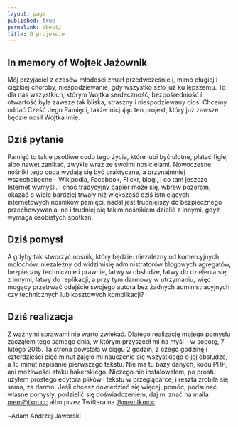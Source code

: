 ```yaml
---
layout: page
published: true
permalink: about/
title: O projekcie
---
```


## In memory of Wojtek Jażownik
Mój przyjaciel z czasów młodości zmarł przedwcześnie i, mimo długiej i ciężkiej choroby, niespodziewanie, gdy wszystko szło już ku lepszemu. To dla nas wszystkich, którym Wojtka serdeczność, bezpośredniość i otwartość była zawsze tak bliska, straszny i niespodziewany cios. Chcemy oddać Cześć Jego Pamięci, także inicjując ten projekt, który już zawsze będzie nosił Wojtka imię.

## Dziś pytanie
Pamięć to takie psotliwe cudo tego życia, które lubi być ulotne, płatać figle, albo nawet zanikać, zwykle wraz ze swoimi nosicielami. Nowoczesne nośniki tego cuda wydają się być praktyczne, a przynajmniej wszechobecne - Wikipedia, Facebook, Flickr, blogi, i co tam jeszcze Internet wymyśli. I choć tradycyjny papier może się, wbrew pozorom, okazać o wiele bardziej trwały niż większość dziś istniejących internetowych nośników pamięci, nadal jest trudniejszy do bezpiecznego przechowywania, no i trudniej się takim nośnikiem dzielić z innymi, gdyż wymaga osobistych spotkań.

## Dziś pomysł
A gdyby tak stworzyć nośnik, który będzie: niezależny od komercyjnych molochów, niezależny od widzimisię administratorów blogowych agregatów, bezpieczny technicznie i prawnie, łatwy w obsłudze, łatwy do dzielenia się z innymi, łatwy do replikacji, a przy tym darmowy w utrzymaniu, więc mogący przetrwać odejście swojego autora bez żadnych administracyjnych czy technicznych lub kosztowych komplikacji?

## Dziś realizacja
Z ważnymi sprawami nie warto zwlekać. Dlatego realizację mojego pomysłu zacząłem tego samego dnia, w którym przyszedł mi na myśl - w sobotę, 7 lutego 2015. Ta strona powstała w ciągu 2 godzin, z czego godzinę i czterdzieści pięć minut zajęło mi nauczenie się wszystkiego o jej obsłudze, a 15 minut napisanie pierwszego tekstu. Nie ma tu bazy danych, kodu PHP, ani możliwości ataku hakerskiego. Niczego nie instalowałem, po prostu użyłem prostego edytora plików i tekstu w przeglądarce, i reszta zrobiła się sama, za darmo. Jeśli chcesz dowiedzieć się więcej, pomóc, podsunąć własne pomysły, podzielić się doświadczeniem, daj mi znać na maila [mem@tkm.cc](mailto:mem@tkm.cc "Szkatułka") albo przez Twittera na [@memtkmcc](https://twitter.com/memtkmcc "Szkatułka")

~Adam Andrzej Jaworski
